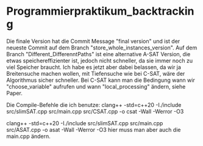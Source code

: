 # Programmierpraktikum_backtracking
Die finale Version hat die Commit Message "final version" und ist der neueste Commit auf dem Branch "store_whole_instances_version".
Auf dem Branch "Different_DifferenntPaths" ist eine alternative A-SAT Version, die etwas speichereffizienter ist, jedoch nicht schneller, da sie immer noch zu viel Speicher braucht.
Ich habe es jetzt aber dabei belassen, da wir ja Breitensuche machen wollen, mit Tiefensuche wie bei C-SAT, wäre der Algorithmus sicher schneller.
Bei C-SAT kann man die Bedingung wann wir "choose_variable" aufrufen und wann "local_processing" ändern, siehe Paper.

Die Compile-Befehle die ich benutze:
clang++ -std=c++20 -I./include src/slimSAT.cpp src/main.cpp src/CSAT.cpp -o csat -Wall -Werror -O3

clang++ -std=c++20 -I./include src/slimSAT.cpp src/main.cpp src/ASAT.cpp -o asat -Wall -Werror -O3
hier muss man aber auch die main.cpp ändern.
